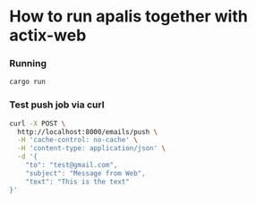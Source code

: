 # How to run apalis together with actix-web

### Running

```bash
cargo run
```

### Test push job via curl

```bash
curl -X POST \
  http://localhost:8000/emails/push \
  -H 'cache-control: no-cache' \
  -H 'content-type: application/json' \
  -d '{
	"to": "test@gmail.com",
	"subject": "Message from Web",
	"text": "This is the text"
}'
```
